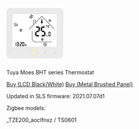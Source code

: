 ![icon](icon.png)

Tuya Moes BHT series Thermostat

[Buy (LCD Black/White)](http://alli.pub/5vs71k)
[Buy (Metal Brushed Panel)](http://alli.pub/5vs5nl)

Updated in SLS firmware: 2021.07.07d1

Zigbee models:

_TZE200_aoclfnxz / TS0601

